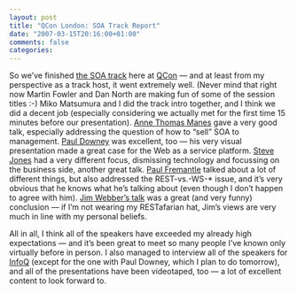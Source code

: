 ```yaml
---
layout: post
title: "QCon London: SOA Track Report"
date: "2007-03-15T20:16:00+01:00"
comments: false
categories: 
---
```


<p>So we&#8217;ve finished <a href="http://qcon.infoq.com/qcon/tracks/show_track.jsp?trackOID=32">the SOA track</a> here at <a href="http://qcon.infoq.com/">QCon</a> &#8212; and at least from my perspective as a track host, it went extremely well. (Never mind that right now Martin Fowler and Dan North are making fun of some of the session titles :-) Miko Matsumura and I did the track intro together, and I think we did a decent job (especially considering we actually met for the first time 15 minutes before our presentation). <a href="http://qcon.infoq.com/qcon/speakers/show_speaker.jsp?oid=117">Anne Thomas Manes</a> gave a very good talk, especially addressing the question of how to &#8220;sell&#8221; SOA to management. <a href="http://qcon.infoq.com/qcon/speakers/show_speaker.jsp?oid=197">Paul Downey</a> was excellent, too &#8212; his very visual presentation made a great case for the Web as a service platform. <a href="http://qcon.infoq.com/qcon/speakers/show_speaker.jsp?oid=144">Steve Jones</a> had a very different focus, dismissing technology and focussing on the business side, another great talk. <a href="http://qcon.infoq.com/qcon/speakers/show_speaker.jsp?oid=158">Paul Fremantle</a> talked about a lot of different things, but also addressed the REST-vs.-WS-* issue, and it&#8217;s very obvious that he knows what he&#8217;s talking about (even though I don&#8217;t happen to agree with him). <a href="http://qcon.infoq.com/qcon/speakers/show_speaker.jsp?oid=160">Jim Webber&#8217;s talk</a> was a great (and very funny) conclusion &#8212; if I&#8217;m not wearing my RESTafarian hat, Jim&#8217;s views are very much in line with my personal beliefs.</p>

<p>All in all, I think all of the speakers have exceeded my already high expectations &#8212; and it&#8217;s been great to meet so many people I&#8217;ve known only virtually before in person. I also managed to interview all of the speakers for <a href="http://www.infoq.com/">InfoQ</a> (except for the one with Paul Downey, which I plan to do tomorrow), and all of the presentations have been videotaped, too &#8212; a lot of excellent content to look forward to.</p>


